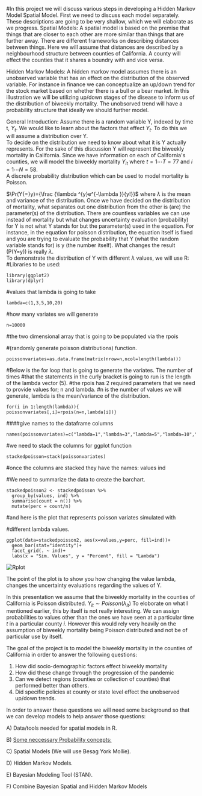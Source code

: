 #In this project we will discuss various steps in developing a Hidden Markov Model Spatial Model. 
First we need to discuss each model separately. These descriptions are going to be very shallow, which we will elaborate as we progress. 
Spatial Models:
A spatial model is based on the premise that things that are closer to each other are more similar than things that are further away. There are different frameworks on describing distances between things. Here we will assume that distances are described by a neighbourhood structure between counties of California. A county will effect the counties that it shares a boundry with and vice versa.   

Hidden Markov Models:
A hidden markov model assumes there is an unobserved variable that has an effect on the distribution of the observed variable. For instance in finance we can conceptualize an up/down trend for the stock market based on whether there is a bull or a bear market. In this illustration we will be utilizing up/down stages of the disease to inform us of the distribution of biweekly mortality. The unobsorved trend will have a probability structure that ideally we should further model. 

General Introduction:
Assume there is a random variable Y, indexed by time t, $Y_{t}$. We would like to learn about the factors that effect $Y_{t}$. To do this we will assume a distribution over Y.  
To decide on the distribution we need to know about what it is Y actually represents. 
For the sake of this discussion Y will represent the biweekly mortality in California. 
Since we have information on each of California's counties, we will model the biweekly mortality $Y_{it}$ where $t=1 \cdots T=77$ and $i=1 \cdots N=58$.  
A discrete probability distribution which can be used to model mortality is Poisson. 

 $\Pr(Y{=}y)={\frac {\lambda ^{y}e^{-\lambda }}{y!}}$ where $\lambda$ is the mean and variance of the distribution. 
Once we have decided on the distribution of mortality, what separates out one distribution from the other is (are) the parameter(s) of the distribution. There are countless variables we can use instead of mortality but what changes uncertainty evaluation (probability) for Y is not what Y stands for but the parameter(s) used in the equation. 
For instance, in the equation for poisson distribution, the equation itself is fixed and you are trying to evaluate the probability that Y (what the random variable stands for) is y (the number itself). What changes the result (P(Y=y)) is really $\lambda$.   
To demonstrate the distribution of Y with different $\lambda$ values, we will use R:
#Libraries to be used:

```
library(ggplot2)
library(dplyr)
```

#values that lambda is going to take

```
lambda=c(1,3,5,10,20)
```

#how many variates we will generate

``` 
n=10000
```

#the two dimensional array that is going to be populated via the rpois 

#(randomly generate poisson distributions) function.

```
poissonvariates=as.data.frame(matrix(nrow=n,ncol=length(lambda)))
```

#Below is the for loop that is going to generate the variates. The number of times 
#that the statements in the curly bracket is going to run is the length of the lambda vector (5).
#the rpois has 2 required parameters that we need to provide values for; n and lambda. 
#n is the number of values we will generate, lambda is the mean/variance of the distribution. 

```
for(i in 1:length(lambda)){
poissonvariates[,i]=rpois(n=n,lambda[i])}
```

####give names to the dataframe columns
```
names(poissonvariates)=c("lambda=1","lambda=3","lambda=5","lambda=10","lambda=20")
```

#we need to stack the columns for ggplot function

```
stackedpoisson=stack(poissonvariates)
```

#once the columns are stacked they have the names: values ind

#We need to summarize the data to create the barchart.

```
stackedpoisson2 <- stackedpoisson %>% 
  group_by(values, ind) %>% 
  summarise(count = n()) %>% 
  mutate(perc = count/n) 
```

#and here is the plot that represents poisson variates simulated with 

#different lambda values. 

```
ggplot(data=stackedpoisson2, aes(x=values,y=perc, fill=ind))+
  geom_bar(stat="identity")+
  facet_grid(. ~ ind)+
  labs(x = "Sim. Values", y = "Percent", fill = "Lambda")
```

  
![Rplot](https://github.com/mmusal/mmusal.github.io/assets/11746560/32b2a741-5c22-4a1c-8898-d7d3b8b6e442)



The point of the plot is to show you how changing the value lambda, changes the uncertainty evaluations regarding the values of Y.

In this presentation we assume that the biweekly mortality in the counties of California is Poisson distributed. 
$Y_{it}\sim Poisson(\lambda_{it})$
To eloborate on what I mentioned earlier, this by itself is not really interesting. We can assign probabilities to values other than the ones we have seen at a particular time $t$ in a particular county $i$. However this would rely very heavily on the assumption of biweekly mortality being Poisson distributed and not be of particular use by itself.  

The goal of the project is to model the biweekly mortality in the counties of California in order to answer the following questions:
1) How did socio-demographic factors effect biweekly mortality
2) How did these change through the progression of the pandemic
3) Can we detect regions (counties or collection of counties) that performed better than others.
4) Did specific policies at county or state level effect the unobserved up/down trends.

In order to answer these questions we will need some background so that we can develop models to help answer those questions:

A) Data/tools needed for spatial models in R.

B) [Some neccessary Probability concepts:](./SomeProbabilityConcepts.md) 

C) Spatial Models (We will use Besag York Mollie).

D) Hidden Markov Models.

E) Bayesian Modeling Tool (STAN).

F) Combine Bayesian Spatial and Hidden Markov Models
   
